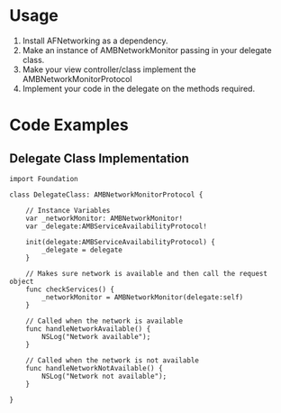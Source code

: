 # Usage

1. Install AFNetworking as a dependency.
1. Make an instance of AMBNetworkMonitor passing in your delegate class.
2. Make your view controller/class implement the AMBNetworkMonitorProtocol
4. Implement your code in the delegate on the methods required.

# Code Examples

## Delegate Class Implementation
```
import Foundation

class DelegateClass: AMBNetworkMonitorProtocol {

    // Instance Variables
    var _networkMonitor: AMBNetworkMonitor!
    var _delegate:AMBServiceAvailabilityProtocol!

    init(delegate:AMBServiceAvailabilityProtocol) {
        _delegate = delegate
    }

    // Makes sure network is available and then call the request object
    func checkServices() {
        _networkMonitor = AMBNetworkMonitor(delegate:self)
    }

    // Called when the network is available
    func handleNetworkAvailable() {
        NSLog("Network available");
    }

    // Called when the network is not available
    func handleNetworkNotAvailable() {
        NSLog("Network not available");
    }

}
```
